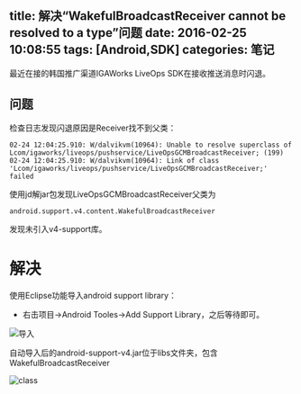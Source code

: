 title: 解决“WakefulBroadcastReceiver cannot be resolved to a type”问题
date: 2016-02-25 10:08:55
tags: [Android,SDK]
categories: 笔记
---

最近在接的韩国推广渠道IGAWorks LiveOps SDK在接收推送消息时闪退。

<!--more-->

## 问题

检查日志发现闪退原因是Receiver找不到父类：

    02-24 12:04:25.910: W/dalvikvm(10964): Unable to resolve superclass of Lcom/igaworks/liveops/pushservice/LiveOpsGCMBroadcastReceiver; (199)
    02-24 12:04:25.910: W/dalvikvm(10964): Link of class 'Lcom/igaworks/liveops/pushservice/LiveOpsGCMBroadcastReceiver;' failed

使用jd解jar包发现LiveOpsGCMBroadcastReceiver父类为

    android.support.v4.content.WakefulBroadcastReceiver

发现未引入v4-support库。

# 解决

使用Eclipse功能导入android support library：

* 右击项目->Android Tooles->Add Support Library，之后等待即可。

![导入](http://ww2.sinaimg.cn/mw690/a94a86cbgw1f1bdf8pxu0j20ih09lacd.jpg)

自动导入后的android-support-v4.jar位于libs文件夹，包含WakefulBroadcastReceiver

![class](http://ww1.sinaimg.cn/mw690/a94a86cbjw1f1bdjov7c6j209j08y0uq.jpg)